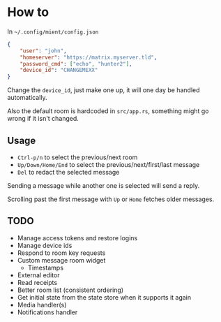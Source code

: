 # How to

In `~/.config/mient/config.json`
```json
{
    "user": "john",
    "homeserver": "https://matrix.myserver.tld",
    "password_cmd": ["echo", "hunter2"],
    "device_id": "CHANGEMEXX"
}
```

Change the `device_id`, just make one up, it will one day be handled automatically.

Also the default room is hardcoded in `src/app.rs`, something might go wrong if
it isn't changed.

## Usage

- `Ctrl-p/n` to select the previous/next room
- `Up/Down/Home/End` to select the previous/next/first/last message
- `Del` to redact the selected message

Sending a message while another one is selected will send a reply.

Scrolling past the first message with `Up` or `Home` fetches older messages.

## TODO

- Manage access tokens and restore logins
- Manage device ids
- Respond to room key requests
- Custom message room widget
  - Timestamps
- External editor
- Read receipts
- Better room list (consistent ordering)
- Get initial state from the state store when it supports it again
- Media handler(s)
- Notifications handler
